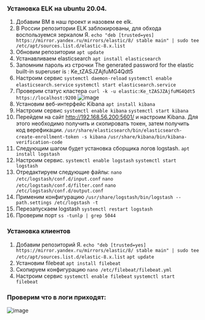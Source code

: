### Установка ELK на ubuntu 20.04.
1. Добавим ВМ в наш проект и назовем ее elk.
2. В России репозитории ELK заблокированы, для обхода воспользуемся зеркалом Я.
```echo "deb [trusted=yes] https://mirror.yandex.ru/mirrors/elastic/8/ stable main" | sudo tee /etc/apt/sources.list.d/elastic-8.x.list```
3. Обновим репозитории
```apt update```
4. Устанавливаем elasticsearch
```apt install elasticsearch```
5. Запомним пароль из строчки The generated password for the elastic built-in superuser is : Ke_tZASJZAjfuMG4Qdt5
6. Настроим сервис
```systemctl daemon-reload```
```systemctl enable elasticsearch.service```
```systemctl start elasticsearch.service```
7. Проверим статус кластера
```curl -k -u elastic:Ke_tZASJZAjfuMG4Qdt5 https://localhost:9200```
![image](screens/elk_status.png)
8. Установим веб-интерфейс Kibana
```apt install kibana```
9. Настроим сервис
```systemctl enable kibana```
```systemctl start kibana```
10. Перейдем на сайт http://192.168.56.200:5601/ и настроим Kibana. Для этого необходимо получить и скопировать токен, затем получить код верефикации.
```/usr/share/elasticsearch/bin/elasticsearch-create-enrollment-token -s kibana```
```/usr/share/kibana/bin/kibana-verification-code```
11. Следующим шагом будет установка сборщика логов logstash.
```apt install logstash```
12. Настроим сервис.
```systemctl enable logstash```
```systemctl start logstash```
13. Отредактируем следующие файлы:
```nano /etc/logstash/conf.d/input.conf```
```nano /etc/logstash/conf.d/filter.conf```
```nano /etc/logstash/conf.d/output.conf```
14. Применим конфигурацию
```/usr/share/logstash/bin/logstash --path.settings /etc/logstash -t```
15. Перезапускаем logstash
```systemctl restart logstash```
16. Проверим порт
```ss -tunlp | grep 5044```

### Установка клиентов
1. Добавим репозиторий Я.
```echo "deb [trusted=yes] https://mirror.yandex.ru/mirrors/elastic/8/ stable main" | sudo tee /etc/apt/sources.list.d/elastic-8.x.list```
```apt update```
2. Установим filebeat
```apt install filebeat```
3. Скопируем конфигурацию 
```nano /etc/filebeat/filebeat.yml```
4. Настроим сервис
```systemctl enable filebeat```
```systemctl start filebeat```

### Проверим что в логи приходят:
![image](screens/clients.png)
